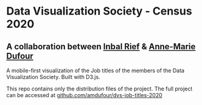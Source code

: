 # Data Visualization Society - Census 2020
## A collaboration between [Inbal Rief](https://twitter.com/balcooly) & [Anne-Marie Dufour](https://www.delightfuldata.art/)

A mobile-first visualization of the Job titles of the members of the Data Visualization Society. Built with D3.js.

This repo contains only the distribution files of the project. The full project can be accessed at [github.com/amdufour/dvs-job-titles-2020](https://github.com/amdufour/dvs-job-titles-2020)